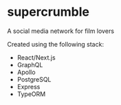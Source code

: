 # supercrumble
A social media network for film lovers

Created using the following stack:
- React/Next.js
- GraphQL
- Apollo
- PostgreSQL
- Express
- TypeORM
